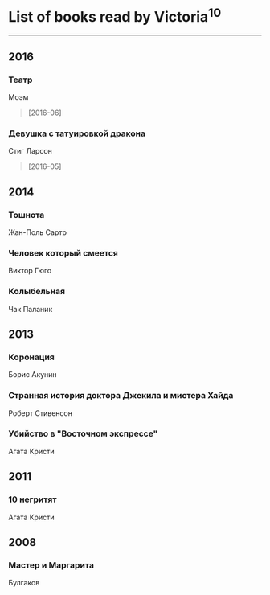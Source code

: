 # List of books read by Victoria<sup>10</sup>
---

## 2016

### Театр
Моэм
> [2016-06] 


### Девушка с татуировкой дракона
Стиг Ларсон
> [2016-05] 



## 2014

### Тошнота
Жан-Поль Сартр


### Человек который смеется
Виктор Гюго


### Колыбельная
Чак Паланик



## 2013

### Коронация
Борис Акунин


### Странная история доктора Джекила и мистера Хайда
Роберт Стивенсон


### Убийство в "Восточном экспрессе"
Агата Кристи



## 2011

### 10 негритят
Агата Кристи



## 2008

### Мастер и Маргарита
Булгаков



